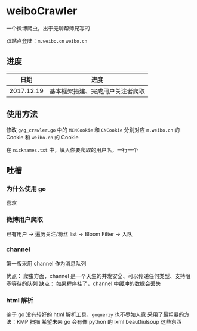 # weiboCrawler

一个微博爬虫，出于无聊帮师兄写的

双站点登陆：`m.weibo.cn`    `weibo.cn`

## 进度

| 日期  | 进度  |
|---|---|
| 2017.12.19  | 基本框架搭建、完成用户关注者爬取  |

## 使用方法

修改 `g/g_crawler.go` 中的 `MCNCookie` 和 `CNCookie`
分别对应 `m.weibo.cn` 的 Cookie 和 `weibo.cn`  的 Cookie

在 `nicknames.txt` 中，填入你要爬取的用户名，一行一个

## 吐槽

### 为什么使用 go

喜欢

### 微博用户爬取

已有用户 -> 遍历关注/粉丝 list -> Bloom Filter -> 入队

### channel

第一版采用 channel 作为消息队列

优点： 爬虫方面，channel 是一个天生的并发安全、可以传递任何类型、支持阻塞等待的队列
缺点： 如果程序挂了，channel 中缓冲的数据会丢失

### html 解析

鉴于 go 没有较好的 html 解析工具，`goqueriy` 也不尽如人意
采用了最粗暴的方法：KMP 扫描
希望未来 go 会有像 python 的 lxml beautfiulsoup 这些东西


